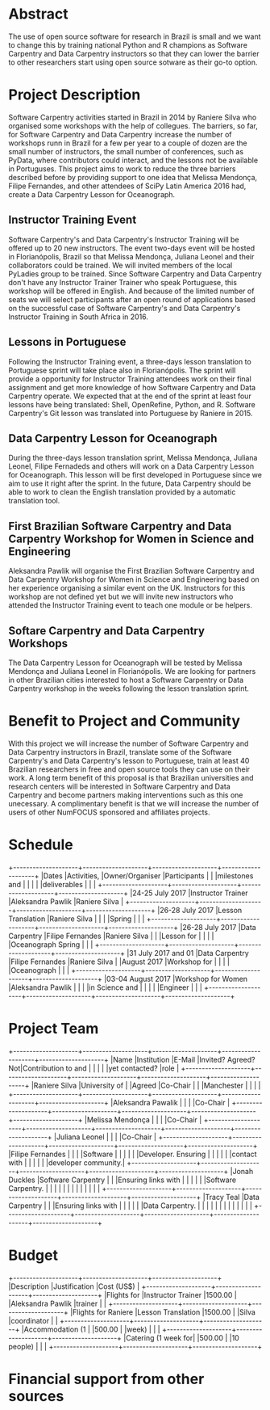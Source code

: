# Abstract

The use of open source software for research in Brazil is small
and we want to change this by training national Python and R champions
as Software Carpentry and Data Carpentry instructors
so that they can lower the barrier to other researchers start using
open source sotware as their go-to option.

# Project Description

Software Carpentry activities started in Brazil in 2014 by Raniere Silva
who organised some workshops with the help of collegues.
The barriers, so far, for Software Carpentry and Data Carpentry
increase the number of workshops runn in Brazil for a few per year
to a couple of dozen are the small number of instructors,
the small number of conferences, such as PyData, where contributors could interact,
and the lessons not be available in Portuguses.
This project aims to work to reduce the three barriers described before
by providing support to one idea
that Melissa Mendonça, Filipe Fernandes, and other attendees of SciPy Latin America 2016 had,
create a Data Carpentry Lesson for Oceanograph.

## Instructor Training Event

Software Carpentry's and Data Carpentry's Instructor Training will be offered
up to 20 new instructors. The event two-days event will be hosted in Florianópolis, Brazil
so that Melissa Mendonça, Juliana Leonel and their collaborators could be trained.
We will invited members of the local PyLadies group to be trained.
Since Software Carpentry and Data Carpentry don't have any Instructor Trainer Trainer
who speak Portuguese, this workshop will be offered in English.
And because of the limited number of seats we will select participants after an open round of applications based on the successful case of Software Carpentry's and Data Carpentry's Instructor Training in South Africa in 2016.

## Lessons in Portuguese

Following the Instructor Training event,
a three-days lesson translation to Portuguese sprint will take place also in Florianópolis.
The sprint will provide a opportunity for Instructor Training attendees
work on their final assignment
and get more knowledge of how Software Carpentry and Data Carpentry operate.
We expected that at the end of the sprint at least four lessons have being translated: Shell, OpenRefine, Python, and R. Software Carpentry's Git lesson was translated into Portuguese by Raniere in 2015.

## Data Carpentry Lesson for Oceanograph

During the three-days lesson translation sprint,
Melissa Mendonça, Juliana Leonel, Filipe Fernadeds and others
will work on a Data Carpentry Lesson for Oceanograph.
This lesson will be first developed in Portuguese
since we aim to use it right after the sprint.
In the future,
Data Carpentry should be able to work to clean
the English translation provided by a automatic translation tool.

## First Brazilian Software Carpentry and Data Carpentry Workshop for Women in Science and Engineering

Aleksandra Pawlik will organise the First Brazilian Software Carpentry and Data Carpentry Workshop for Women in Science and Engineering
based on her experience organising a similar event on the UK.
Instructors for this workshop are not defined yet
but we will invite new instructors who attended the Instructor Training event
to teach one module or be helpers.

## Softare Carpentry and Data Carpentry Workshops

The Data Carpentry Lesson for Oceanograph will be tested
by Melissa Mendonça and Juliana Leonel in Florianópolis.
We are looking for partners in other Brazilian cities
interested to host a Software Carpentry or Data Carpentry workshop
in the weeks following the lesson translation sprint.

# Benefit to Project and Community

With this project we will
increase the number of Software Carpentry and Data Carpentry instructors in Brazil,
translate some of the Software Carpentry's and Data Carpentry's lesson to Portuguese,
train at least 40 Brazilian researchers in free and open source tools
they can use on their work.
A long term benefit of this proposal is that Brazilian universities and research centers
will be interested in Software Carpentry and Data Carpentry
and become partners making interventions such as this one unecessary.
A complimentary benefit is that we will increase the number of users of other NumFOCUS sponsored and affiliates projects.

# Schedule
+--------------------+--------------------+--------------------+--------------------+
|Dates               |Activities,         |Owner/Organiser     |Participants        |
|                    |milestones and      |                    |                    |
|                    |deliverables        |                    |                    |
+--------------------+--------------------+--------------------+--------------------+
|24-25 July 2017     |Instructor Trainer  |Aleksandra Pawlik   |Raniere Silva       |
+--------------------+--------------------+--------------------+--------------------+
|26-28 July 2017     |Lesson Translation  |Raniere Silva       |                    |
|                    |Spring              |                    |                    |
+--------------------+--------------------+--------------------+--------------------+
|26-28 July 2017     |Data Carpentry      |Filipe Fernandes    |Raniere Silva       |
|                    |Lesson for          |                    |                    |
|                    |Oceanograph Spring  |                    |                    |
+--------------------+--------------------+--------------------+--------------------+
|31 July 2017 and 01 |Data Carpentry      |Filipe Fernandes    |Raniere Silva       |
|August 2017         |Workshop for        |                    |                    |
|                    |Oceanograph         |                    |                    |
+--------------------+--------------------+--------------------+--------------------+
|03-04 August 2017   |Workshop for Women  |Aleksandra Pawlik   |                    |
|                    |in Science and      |                    |                    |
|                    |Engineer            |                    |                    |
+--------------------+--------------------+--------------------+--------------------+

# Project Team

+--------------------+--------------------+--------------------+--------------------+--------------------+
|Name                |Institution         |E-Mail              |Invited? Agreed? Not|Contribution to and |
|                    |                    |                    |yet contacted?      |role                |
+--------------------+--------------------+--------------------+--------------------+--------------------+
|Raniere Silva       |University of       |                    |Agreed              |Co-Chair            |
|                    |Manchester          |                    |                    |                    |
+--------------------+--------------------+--------------------+--------------------+--------------------+
|Aleksandra Pawalik  |                    |                    |                    |Co-Chair            |
+--------------------+--------------------+--------------------+--------------------+--------------------+
|Melissa Mendonça    |                    |                    |                    |Co-Chair            |
+--------------------+--------------------+--------------------+--------------------+--------------------+
|Juliana Leonel      |                    |                    |                    |Co-Chair            |
+--------------------+--------------------+--------------------+--------------------+--------------------+
|Filipe Fernandes    |                    |                    |                    |Software            |
|                    |                    |                    |                    |Developer. Ensuring |
|                    |                    |                    |                    |contact with        |
|                    |                    |                    |                    |developer community.|
+--------------------+--------------------+--------------------+--------------------+--------------------+
|Jonah Duckles       |Software Carpentry  |                    |                    |Ensuring links with |
|                    |                    |                    |                    |Software Carpentry. |
|                    |                    |                    |                    |                    |
|                    |                    |                    |                    |                    |
+--------------------+--------------------+--------------------+--------------------+--------------------+
|Tracy Teal          |Data Carpentry      |                    |                    |Ensuring links with |
|                    |                    |                    |                    |Data Carpentry.     |
|                    |                    |                    |                    |                    |
|                    |                    |                    |                    |                    |
+--------------------+--------------------+--------------------+--------------------+--------------------+

# Budget

+--------------------+--------------------+--------------------+
|Description         |Justification       |Cost (US$)          |
+--------------------+--------------------+--------------------+
|Flights for         |Instructor Trainer  |1500.00             |
|Aleksandra Pawlik   |trainer             |                    |
+--------------------+--------------------+--------------------+
|Flights for Raniere |Lesson Translation  |1500.00             |
|Silva               |coordinator         |                    |
+--------------------+--------------------+--------------------+
|Accommodation (1    |                    |500.00              |
|week)               |                    |                    |
+--------------------+--------------------+--------------------+
|Catering (1 week for|                    |500.00              |
|10 people)          |                    |                    |
+--------------------+--------------------+--------------------+

# Financial support from other sources